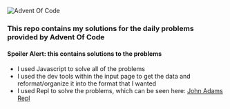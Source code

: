 ![Advent Of Code](https://user-images.githubusercontent.com/49846853/101289197-381f0800-37b8-11eb-9c88-88440f76cc2d.png)

### This repo contains my solutions for the daily problems provided by Advent Of Code
#### **Spoiler Alert: this contains solutions to the problems**

- I used Javascript to solve all of the problems
- I used the dev tools within the input page to get the data and reformat/organize it into the format that I wanted
- I used Repl to solve the problems, which can be seen here: [John Adams Repl](https://repl.it/@Jadams813)

